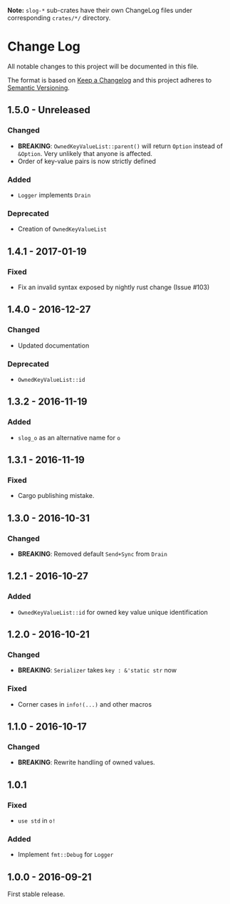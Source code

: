 **Note:** `slog-*` sub-crates have their own ChangeLog files under
corresponding `crates/*/` directory.

# Change Log
All notable changes to this project will be documented in this file.

The format is based on [Keep a Changelog](http://keepachangelog.com/)
and this project adheres to [Semantic Versioning](http://semver.org/).

## 1.5.0 - Unreleased

### Changed

* **BREAKING**: `OwnedKeyValueList::parent()` will return `Option` instead
  of `&Option`. Very unlikely that anyone is affected.
* Order of key-value pairs is now strictly defined

### Added

* `Logger` implements `Drain`

### Deprecated

* Creation of `OwnedKeyValueList`

## 1.4.1 - 2017-01-19
### Fixed

* Fix an invalid syntax exposed by nightly rust change (Issue #103)

## 1.4.0 - 2016-12-27
### Changed

* Updated documentation

### Deprecated

* `OwnedKeyValueList::id`

## 1.3.2 - 2016-11-19
### Added

* `slog_o` as an alternative name for `o`

## 1.3.1 - 2016-11-19
### Fixed

* Cargo publishing mistake.

## 1.3.0 - 2016-10-31
### Changed

* **BREAKING**: Removed default `Send+Sync` from `Drain`

## 1.2.1 - 2016-10-27
### Added

* `OwnedKeyValueList::id` for owned key value unique identification

## 1.2.0 - 2016-10-21
### Changed

* **BREAKING**: `Serializer` takes `key : &'static str` now

### Fixed

* Corner cases in `info!(...)` and other macros

## 1.1.0 - 2016-10-17
### Changed

* **BREAKING**: Rewrite handling of owned values.

## 1.0.1
### Fixed

* `use std` in `o!`

### Added

* Implement `fmt::Debug` for `Logger`

## 1.0.0 - 2016-09-21

First stable release.
